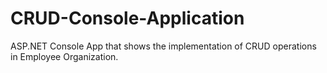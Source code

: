 # CRUD-Console-Application
ASP.NET Console App that shows the implementation of CRUD operations in Employee Organization.
